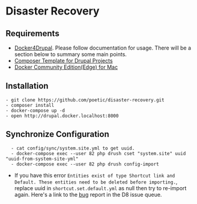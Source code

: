# Disaster Recovery

## Requirements
- [Docker4Drupal](https://github.com/wodby/docker4drupal/). Please follow documentation for usage. There will be a section below to summary some main points.
- [Composer Template for Drupal Projects](https://github.com/drupal-composer/drupal-project)
- [Docker Community Edition(Edge) for Mac](https://store.docker.com/editions/community/docker-ce-desktop-mac)

## Installation

```
- git clone https://github.com/poetic/disaster-recovery.git
- composer install
- docker-compose up -d
- open http://drupal.docker.localhost:8000
```

## Synchronize Configuration
```
  - cat config/sync/system.site.yml to get uuid.
  - docker-compose exec --user 82 php drush cset "system.site" uuid "uuid-from-system-site-yml"
  - docker-compose exec --user 82 php drush config-import
```

- If you have this error `Entities exist of type Shortcut link and Default. These entities need to be deleted before importing.`, replace uuid in `shortcut.set.default.yml` as null then try to re-import again. Here's a link to the [bug](https://www.drupal.org/node/2583113) report in the D8 issue queue.